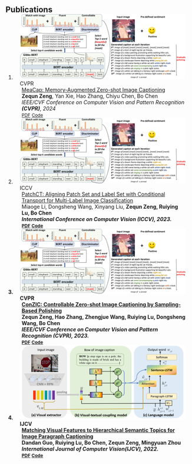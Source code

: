 <h2 id="publications" style="margin: 2px 0px -15px;">Publications</h2>

<div class="publications">
<ol class="bibliography">

<li>
<div class="pub-row">

  <div class="col-sm-3 abbr" style="position: relative;padding-right: 15px;padding-left: 15px;">
    <img src="assets/img/ConZIC.jpg" class="teaser img-fluid z-depth-1">
    <abbr class="badge">CVPR</abbr>
  </div>

  <div class="col-sm-9" style="position: relative;padding-right: 15px;padding-left: 20px;">
    <div class="title"><a href="https://arxiv.org/pdf/2403.03715.pdf">MeaCap: Memory-Augmented Zero-shot Image Captioning</a></div>
    <div class="author"><strong>Zequn Zeng</strong>, Yan Xie, Hao Zhang, Chiyu Chen, Bo Chen</div>
    <div class="periodical"><em>IEEE/CVF Conference on Computer Vision and Pattern Recognition <strong>(CVPR)</strong>, 2024</em></div>
    <div class="links">
      <a href="https://arxiv.org/pdf/2403.03715.pdf" class="btn btn-sm z-depth-0" role="button" target="_blank" style="font-size:12px;">PDF</a>
      <a href="https://github.com/joeyz0z/MeaCap" class="btn btn-sm z-depth-0" role="button" target="_blank" style="font-size:12px;">Code</a>
    </div>
  </div>
</div>
</li>

<li>
<div class="pub-row">

  <div class="col-sm-3 abbr" style="position: relative;padding-right: 15px;padding-left: 15px;">
    <img src="assets/img/ConZIC.jpg" class="teaser img-fluid z-depth-1">
    <abbr class="badge">ICCV</abbr>
  </div>

  <div class="col-sm-9" style="position: relative;padding-right: 15px;padding-left: 20px;">
    <div class="title"><a href="https://arxiv.org/pdf/2307.09066.pdf">PatchCT: Aligning Patch Set and Label Set with Conditional Transport
for Multi-Label Image Classification</a></div>
        <div class="author">Miaoge Li, Dongsheng Wang, Xinyang Liu, <strong>Zequn Zeng<strong>, Ruiying Lu, Bo Chen</div>
    <div class="periodical"><em>International Conference on Computer Vision <strong>(ICCV)</strong>, 2023.</em></div>
    <div class="links">
      <a href="https://arxiv.org/pdf/2307.09066.pdf" class="btn btn-sm z-depth-0" role="button" target="_blank" style="font-size:12px;">PDF</a>
      <a href="https://github.com/keepgoingjkg/PatchCT" class="btn btn-sm z-depth-0" role="button" target="_blank" style="font-size:12px;">Code</a>
    </div>
  </div>
</div>
</li>

<li>
<div class="pub-row">

  <div class="col-sm-3 abbr" style="position: relative;padding-right: 15px;padding-left: 15px;">
    <img src="assets/img/ConZIC.jpg" class="teaser img-fluid z-depth-1">
    <abbr class="badge">CVPR</abbr>
  </div>

  <div class="col-sm-9" style="position: relative;padding-right: 15px;padding-left: 20px;">
    <div class="title"><a href="https://arxiv.org/abs/2303.02437">ConZIC: Controllable Zero-shot Image Captioning by Sampling-Based Polishing</a></div>
    <div class="author"><strong>Zequn Zeng</strong>, Hao Zhang, Zhengjue Wang, Ruiying Lu, Dongsheng Wang, Bo Chen</div>
        <div class="periodical"><em>IEEE/CVF Conference on Computer Vision and Pattern Recognition <strong>(CVPR)</strong>, 2023.</em></div>
    <div class="links">
      <a href="https://arxiv.org/abs/2303.02437" class="btn btn-sm z-depth-0" role="button" target="_blank" style="font-size:12px;">PDF</a>
      <a href="https://github.com/joeyz0z/ConZIC" class="btn btn-sm z-depth-0" role="button" target="_blank" style="font-size:12px;">Code</a>
    </div>
  </div>
</div>
</li>
  
  
<li>
<div class="pub-row">

  <div class="col-sm-3 abbr" style="position: relative;padding-right: 15px;padding-left: 15px;">
    <img src="assets/img/ijcv_dan.png" class="teaser img-fluid z-depth-1">
    <abbr class="badge">IJCV</abbr>
  </div>

  <div class="col-sm-9" style="position: relative;padding-right: 15px;padding-left: 20px;">
    <div class="title"><a href="https://arxiv.org/pdf/2105.04143.pdf">Matching Visual Features to Hierarchical Semantic Topics for
Image Paragraph Captioning</a></div>
    <div class="author">Dandan Guo, Ruiying Lu, Bo Chen, <strong>Zequn Zeng</strong>, Mingyuan Zhou</div>
    <div class="periodical"><em> International Journal of Computer Vision<strong>(IJCV)</strong>, 2022.</em></div>
    <div class="links">
      <a href="https://arxiv.org/pdf/2105.04143.pdf" class="btn btn-sm z-depth-0" role="button" target="_blank" style="font-size:12px;">PDF</a>
      <a href="https://github.com/DandanGuo1993/VTCM-based-image-paragraph-caption" class="btn btn-sm z-depth-0" role="button" target="_blank" style="font-size:12px;">Code</a>
    </div>
  </div>
</div>
</li>
  
<br>

</ol>
</div>
